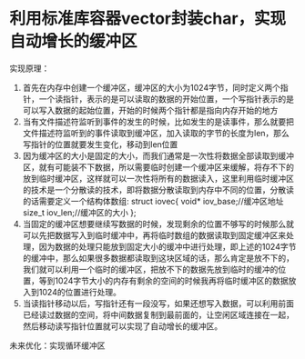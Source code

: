 # 利用标准库容器vector封装char，实现自动增长的缓冲区  
实现原理：  
1. 首先在内存中创建一个缓冲区，缓冲区的大小为1024字节，同时定义两个指针，一个读指针，表示的是可以读取的数据的开始位置，一个写指针表示的是可以写入数据的起始位置，开始的时候两个指针都是指向内存开始的地方  
2. 当有文件描述符监听到事件的发生的时候，比如发生的是读事件，那么就要把文件描述符监听到的事件读取到缓冲区，加入读取的字节的长度为len，那么写指针的位置就要发生变化，移动到len位置  
3. 因为缓冲区的大小是固定的大小，而我们通常是一次性将数据全部读取到缓冲区，就有可能装不下数据，所以需要临时创建一个缓冲区来缓解，将存不下的放到临时缓冲区，这样就可以一次性将所有的数据读入，这里利用临时缓冲区的技术是一个分散读的技术，即将数据分散读取到内存中不同的位置，分散读的话需要定义一个结构体数组:
struct iovec{
    void* iov_base;//缓冲区地址
    size_t iov_len;//缓冲区的大小
};  
4. 当固定的缓冲区想要继续写数据的时候，发现剩余的位置不够写的时候那么就可以先把数据写入到临时缓冲中，再将临时数组的数据读取到固定缓冲区来处理，因为数据的处理只能放到固定大小的缓冲中进行处理，即上述的1024字节的缓冲中，那么如果很多数据都读取到这块区域的话，那么肯定是放不下的，我们就可以利用一个临时的缓冲区，把放不下的数据先放到临时的缓冲的位置，等到1024字节大小的内存有剩余的空间的时候我再将临时缓冲区的数据放入到1024的位置进行处理。
5. 当读指针移动以后，写指针还有一段没写，如果还想写入数据，可以利用前面已经读过数据的空间，将中间数据复制到最前面的，让空闲区域连接在一起，然后移动读写指针位置就可以实现了自动增长的缓冲区。

未来优化：实现循环缓冲区